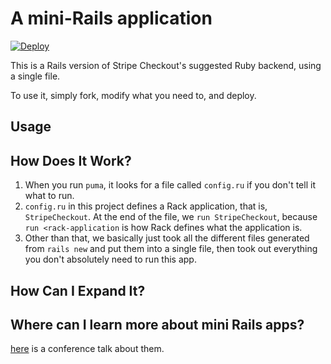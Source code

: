 # A mini-Rails application

[![Deploy](https://www.herokucdn.com/deploy/button.svg)](https://heroku.com/deploy)

This is a Rails version of Stripe Checkout's suggested Ruby backend, using a single file.

To use it, simply fork, modify what you need to, and deploy.

## Usage


## How Does It Work? 

1. When you run `puma`, it looks for a file called `config.ru` if you don't tell it what to run.
2. `config.ru` in this project defines a Rack application, that is, `StripeCheckout`. At the end of the file, we `run StripeCheckout`, because `run <rack-application` is how Rack defines what the application is.
3. Other than that, we basically just took all the different files generated from `rails new` and put them into a single file, then took out everything you don't absolutely need to run this app. 

## How Can I Expand It?


## Where can I learn more about mini Rails apps?

[here](https://www.youtube.com/watch?v=SXV-RRsjsFc) is a conference talk about them.
